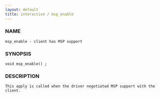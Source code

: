 ```yaml
---
layout: default
title: interactive / msp_enable
---
```


### NAME

    msp_enable - client has MSP support

### SYNOPSIS

    void msp_enable() ;

### DESCRIPTION

    This apply is called when the driver negotiated MSP support with the client.
